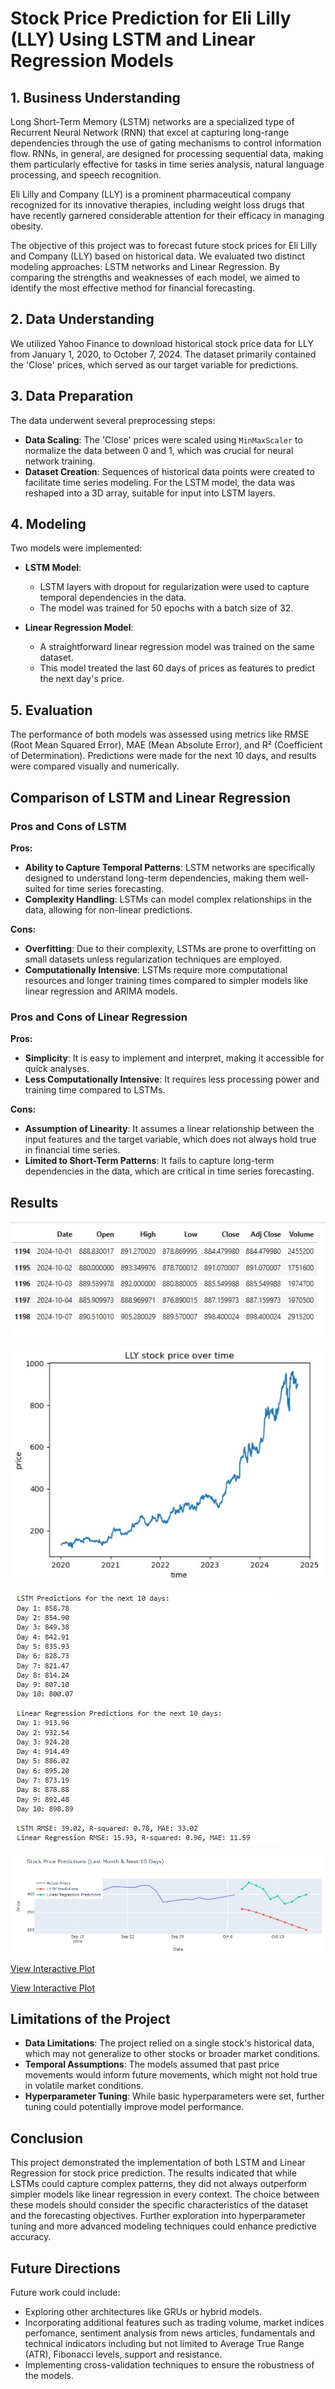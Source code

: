 # Stock Price Prediction for Eli Lilly (LLY) Using LSTM and Linear Regression Models

## 1. Business Understanding
Long Short-Term Memory (LSTM) networks are a specialized type of Recurrent Neural Network (RNN) that excel at capturing long-range dependencies through the use of gating mechanisms to control information flow. RNNs, in general, are designed for processing sequential data, making them particularly effective for tasks in time series analysis, natural language processing, and speech recognition.

Eli Lilly and Company (LLY) is a prominent pharmaceutical company recognized for its innovative therapies, including weight loss drugs that have recently garnered considerable attention for their efficacy in managing obesity.

The objective of this project was to forecast future stock prices for Eli Lilly and Company (LLY) based on historical data. We evaluated two distinct modeling approaches: LSTM networks and Linear Regression. By comparing the strengths and weaknesses of each model, we aimed to identify the most effective method for financial forecasting.

## 2. Data Understanding
We utilized Yahoo Finance to download historical stock price data for LLY from January 1, 2020, to October 7, 2024. The dataset primarily contained the 'Close' prices, which served as our target variable for predictions.

## 3. Data Preparation
The data underwent several preprocessing steps:
- **Data Scaling**: The 'Close' prices were scaled using `MinMaxScaler` to normalize the data between 0 and 1, which was crucial for neural network training.
- **Dataset Creation**: Sequences of historical data points were created to facilitate time series modeling. For the LSTM model, the data was reshaped into a 3D array, suitable for input into LSTM layers.

## 4. Modeling
Two models were implemented:
- **LSTM Model**: 
  - LSTM layers with dropout for regularization were used to capture temporal dependencies in the data.
  - The model was trained for 50 epochs with a batch size of 32.
  
- **Linear Regression Model**:
  - A straightforward linear regression model was trained on the same dataset.
  - This model treated the last 60 days of prices as features to predict the next day's price.

## 5. Evaluation
The performance of both models was assessed using metrics like RMSE (Root Mean Squared Error), MAE (Mean Absolute Error), and R² (Coefficient of Determination). Predictions were made for the next 10 days, and results were compared visually and numerically.

## Comparison of LSTM and Linear Regression

### Pros and Cons of LSTM
**Pros:**
- **Ability to Capture Temporal Patterns**: LSTM networks are specifically designed to understand long-term dependencies, making them well-suited for time series forecasting.
- **Complexity Handling**: LSTMs can model complex relationships in the data, allowing for non-linear predictions.

**Cons:**
- **Overfitting**: Due to their complexity, LSTMs are prone to overfitting on small datasets unless regularization techniques are employed.
- **Computationally Intensive**: LSTMs require more computational resources and longer training times compared to simpler models like linear regression and ARIMA models.

### Pros and Cons of Linear Regression
**Pros:**
- **Simplicity**: It is easy to implement and interpret, making it accessible for quick analyses.
- **Less Computationally Intensive**: It requires less processing power and training time compared to LSTMs.

**Cons:**
- **Assumption of Linearity**: It assumes a linear relationship between the input features and the target variable, which does not always hold true in financial time series.
- **Limited to Short-Term Patterns**: It fails to capture long-term dependencies in the data, which are critical in time series forecasting.

## Results

![LLY.jpg](Graphs/LLY.jpg)

![LLY_plot.jpg](Graphs/LLY_plot.jpg)

![LLY_Pred.jpg](Graphs/LLY_Pred.jpg)

![LLY_next10days.jpg](Graphs/LLY_next10days.jpg)

[View Interactive Plot](Graphs/interactive_plot1.html)

[View Interactive Plot](Graphs/interactive_plot2.html)


## Limitations of the Project
- **Data Limitations**: The project relied on a single stock's historical data, which may not generalize to other stocks or broader market conditions.
- **Temporal Assumptions**: The models assumed that past price movements would inform future movements, which might not hold true in volatile market conditions.
- **Hyperparameter Tuning**: While basic hyperparameters were set, further tuning could potentially improve model performance.

## Conclusion
This project demonstrated the implementation of both LSTM and Linear Regression for stock price prediction. The results indicated that while LSTMs could capture complex patterns, they did not always outperform simpler models like linear regression in every context. The choice between these models should consider the specific characteristics of the dataset and the forecasting objectives. Further exploration into hyperparameter tuning and more advanced modeling techniques could enhance predictive accuracy.

## Future Directions
Future work could include:
- Exploring other architectures like GRUs or hybrid models.
- Incorporating additional features such as trading volume, market indices perfomance, sentiment analysis from news articles, fundamentals and technical indicators including but not limited to Average True Range (ATR), Fibonacci levels, support and resistance.
- Implementing cross-validation techniques to ensure the robustness of the models.
